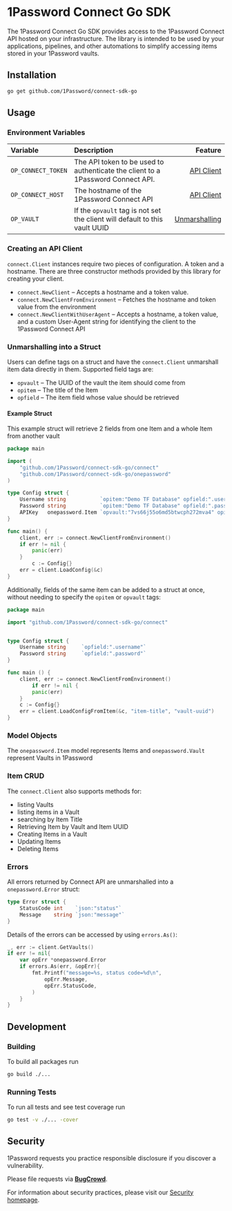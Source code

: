 # 1Password Connect Go SDK

The 1Password Connect Go SDK provides access to the 1Password Connect API hosted on your infrastructure. The library is intended to be used by your applications, pipelines, and other automations to simplify accessing items stored in your 1Password vaults.

## Installation

```sh
go get github.com/1Password/connect-sdk-go
```

## Usage

### Environment Variables

| Variable           | Description | Feature |
|:-------------------|:------------|------:|
| `OP_CONNECT_TOKEN` | The API token to be used to authenticate the client to a 1Password Connect API. | [API Client](#/Creating-an-api-client) |
| `OP_CONNECT_HOST`  | The hostname of the 1Password Connect API | [API Client](#/Creating-an-api-client) |
| `OP_VAULT`         | If the `opvault` tag is not set the client will default to this vault UUID | [Unmarshalling](#/Unmarshalling-into-a-struct) |

### Creating an API Client

`connect.Client` instances require two pieces of configuration. A token and a hostname. There are three constructor methods provided by this library for creating your client.

- `connect.NewClient` – Accepts a hostname and a token value.
- `connect.NewClientFromEnvironment` – Fetches the hostname and token value from the environment
- `connect.NewClientWithUserAgent` – Accepts a hostname, a token value, and a custom User-Agent string for identifying the client to the 1Password Connect API

### Unmarshalling into a Struct

Users can define tags on a struct and have the `connect.Client` unmarshall item data directly in them. Supported field tags are:

- `opvault` – The UUID of the vault the item should come from
- `opitem` – The title of the Item
- `opfield` – The item field whose value should be retrieved

#### Example Struct

This example struct will retrieve 2 fields from one Item and a whole Item from another vault

```go
package main

import (
	"github.com/1Password/connect-sdk-go/connect"
	"github.com/1Password/connect-sdk-go/onepassword"
)

type Config struct {
	Username string           `opitem:"Demo TF Database" opfield:".username"`
	Password string           `opitem:"Demo TF Database" opfield:".password"`
	APIKey   onepassword.Item `opvault:"7vs66j55o6md5btwcph272mva4" opitem:"API Key"`
}

func main() {
	client, err := connect.NewClientFromEnvironment()
	if err != nil {
		panic(err)
	}
    	c := Config{}
	err = client.LoadConfig(&c)
}

```
Additionally, fields of the same item can be added to a struct at once, without needing to specify the `opitem` or `opvault` tags:
```go
package main

import "github.com/1Password/connect-sdk-go/connect"


type Config struct {
	Username string     `opfield:".username"`
	Password string     `opfield:".password"`
}

func main () {
	client, err := connect.NewClientFromEnvironment()
    	if err != nil {
		panic(err)
	}
	c := Config{}
	err = client.LoadConfigFromItem(&c, "item-title", "vault-uuid")
}

```
### Model Objects

The `onepassword.Item` model represents Items and `onepassword.Vault` represent Vaults in 1Password

### Item CRUD

The `connect.Client` also supports methods for:

- listing Vaults
- listing items in a Vault
- searching by Item Title
- Retrieving Item by Vault and Item UUID
- Creating Items in a Vault
- Updating Items
- Deleting Items

### Errors
All errors returned by Connect API are unmarshalled into a `onepassword.Error` struct:
```go
type Error struct {
    StatusCode int    `json:"status"`
    Message    string `json:"message"`
}
```

Details of the errors can be accessed by using `errors.As()`:
```go
_, err := client.GetVaults()
if err != nil{
    var opErr *onepassword.Error
    if errors.As(err, &opErr){
        fmt.Printf("message=%s, status code=%d\n",
            opErr.Message,
            opErr.StatusCode,
        )
    }
}
```

## Development

### Building

To build all packages run

```sh
go build ./...
```

### Running Tests

To run all tests and see test coverage run

```sh
go test -v ./... -cover
```

## Security

1Password requests you practice responsible disclosure if you discover a vulnerability.

Please file requests via [**BugCrowd**](https://bugcrowd.com/agilebits).

For information about security practices, please visit our [Security homepage](https://bugcrowd.com/agilebits).
